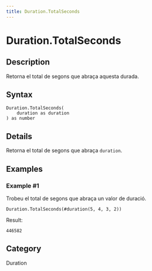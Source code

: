 ```yaml
---
title: Duration.TotalSeconds
---
```


# Duration.TotalSeconds


## Description

Retorna el total de segons que abraça aquesta durada.


## Syntax

```powerquery
Duration.TotalSeconds(
    duration as duration
) as number
```


## Details

Retorna el total de segons que abraça <code>duration</code>.


## Examples

### Example #1 
Trobeu el total de segons que abraça un valor de duració.
```powerquery
Duration.TotalSeconds(#duration(5, 4, 3, 2))
```

Result: 
```powerquery
446582
```




## Category
Duration
